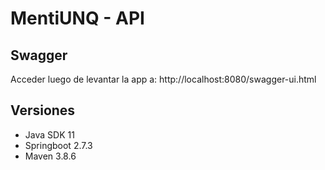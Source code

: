 # MentiUNQ - API

## Swagger
Acceder luego de levantar la app a: http://localhost:8080/swagger-ui.html

## Versiones 
- Java SDK 11
- Springboot 2.7.3
- Maven 3.8.6
